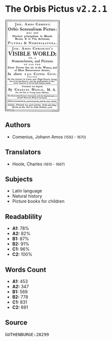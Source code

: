 # The Orbis Pictus <kbd>v2.2.1</kbd>

![](./cover.medium.jpg "")

## Authors


 - Comenius, Johann Amos <small>(1592 - 1670)</small>

## Translators


 - Hoole, Charles <small>(1610 - 1667)</small>

## Subjects


 - Latin language
 - Natural history
 - Picture books for children

## Readablility


 - **A1:** 78%
 - **A2:** 82%
 - **B1:** 87%
 - **B2:** 91%
 - **C1:** 96%
 - **C2:** 100%

## Words Count


 - **A1:** 453
 - **A2:** 347
 - **B1:** 569
 - **B2:** 778
 - **C1:** 831
 - **C2:** 691

## Source


<kbd>GUTHENBURGE:28299</kbd>
